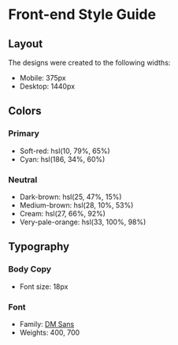 # Front-end Style Guide

## Layout

The designs were created to the following widths:

- Mobile: 375px
- Desktop: 1440px

## Colors

### Primary

- Soft-red: hsl(10, 79%, 65%)
- Cyan: hsl(186, 34%, 60%)

### Neutral

- Dark-brown: hsl(25, 47%, 15%)
- Medium-brown: hsl(28, 10%, 53%)
- Cream: hsl(27, 66%, 92%)
- Very-pale-orange: hsl(33, 100%, 98%)

## Typography

### Body Copy

- Font size: 18px

### Font

- Family: [DM Sans](https://fonts.google.com/specimen/DM+Sans)
- Weights: 400, 700
